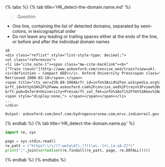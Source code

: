 {% tabs %}
{% tab title='HR_detect-the-domain.name.md' %}

> Question

* One line, containing the list of detected domains, separated by semi-colons, in lexicographical order
* Do not leave any leading or trailing spaces either at the ends of the line, or before and after the individual domain names

```txt
10
<div class="reflist" style="list-style-type: decimal;">
<ol class="references">
<li id="cite_note-1"><span class="mw-cite-backlink"><b>^
["Train (noun)"](http://www.askoxford.com/concise_oed/train?view=uk).
<i>(definition – Compact OED)</i>. Oxford University Press<span class="reference-accessdate">.
Retrieved 2008-03-18</span>.</span>
<span title="ctx_ver=Z39.88-2004&rfr_id=info%3Asid%2Fen.wikipedia.org%3ATrain&rft.atitle=Train+%28noun%29&rft.genre=article
&rft_id=http%3A%2F%2Fwww.askoxford.com%2Fconcise_oed%2Ftrain%3Fview%3Duk&rft.jtitle=%28definition+%E2%80%93+Compact+OED%29
&rft.pub=Oxford+University+Press&rft_val_fmt=info%3Aofi%2Ffmt%3Akev%3Amtx%3Ajournal" class="Z3988">
<span style="display:none;"> </span></span></span></li>
...
</div>

Output: askoxford.com;bnsf.com;hydrogencarsnow.com;mrvc.indianrail.gov.in;web.archive.org
```

{% endtab %}
{% tab title='HR_detect-the-domain.name.py' %}

```py
import re, sys

page = sys.stdin.read()
re_patt = r"https?:\/\/(?:ww[w\d]\.)?([\w\.-]+\.[a-zA-Z]*)"
print(";".join(sorted(set(re.findall(re_patt, page, re.DOTALL)))))
```

{% endtab %}
{% endtabs %}
